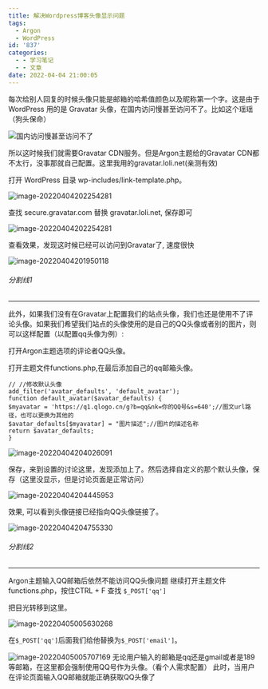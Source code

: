 ```yaml
---
title: 解决Wordpress博客头像显示问题
tags:
  - Argon
  - WordPress
id: '837'
categories:
  - - 学习笔记
  - - 文章
date: 2022-04-04 21:00:05
---
```


每次给别人回复的时候头像只能是邮箱的哈希值颜色以及昵称第一个字。这是由于WordPress 用的是 Gravatar 头像，在国内访问慢甚至访问不了。比如这个瑶瑶（狗头保命）

![国内访问慢甚至访问不了](https://redamancy9189.oss-cn-beijing.aliyuncs.com/%E4%B8%AA%E4%BA%BA%E5%9B%BE%E5%BA%8A/%E5%9B%BD%E5%86%85%E8%AE%BF%E9%97%AE%E6%85%A2%E7%94%9A%E8%87%B3%E8%AE%BF%E9%97%AE%E4%B8%8D%E4%BA%86%E3%80%82%E6%AF%94%E5%A6%82%E8%BF%99%E4%B8%AA%E7%91%B6%E7%91%B6%EF%BC%88%E7%8B%97%E5%A4%B4%E4%BF%9D%E5%91%BD%EF%BC%89.png)

所以这时候我们就需要Gravatar CDN服务。但是Argon主题给的Gravatar CDN都不太行，没事那就自己配置。这里我用的gravatar.loli.net(亲测有效)
<!-- more -->
打开 WordPress 目录 wp-includes/link-template.php。

![image-20220404202254281](https://redamancy9189.oss-cn-beijing.aliyuncs.com/%E4%B8%AA%E4%BA%BA%E5%9B%BE%E5%BA%8A/wp-includeslink-templatephp.png)

查找 secure.gravatar.com 替换 gravatar.loli.net, 保存即可

![image-20220404202254281](https://redamancy9189.oss-cn-beijing.aliyuncs.com/%E4%B8%AA%E4%BA%BA%E5%9B%BE%E5%BA%8A/%E6%9B%BF%E6%8D%A2%20gravatar.loli.net,%20%E4%BF%9D%E5%AD%98%E5%8D%B3%E5%8F%AF.png)

查看效果，发现这时候已经可以访问到Gravatar了, 速度很快

![image-20220404201950118](https://redamancy9189.oss-cn-beijing.aliyuncs.com/%E4%B8%AA%E4%BA%BA%E5%9B%BE%E5%BA%8A/GGGGGGGGGG.png)

###### 分割线1

* * *

此外，如果我们没有在Gravatar上配置我们的站点头像，我们也还是使用不了评论头像。如果我们希望我们站点的头像使用的是自己的QQ头像或者别的图片，则可以这样配置（以配置qq头像为例）:

打开Argon主题选项的评论者QQ头像。

打开主题文件functions.php,在最后添加自己的qq邮箱头像。

```
// //修改默认头像
add_filter('avatar_defaults', 'default_avatar');
function default_avatar($avatar_defaults) {
$myavatar = 'https://q1.qlogo.cn/g?b=qq&nk=你的QQ号&s=640';//图文url路径，也可以更换为其他的
$avatar_defaults[$myavatar] = "图片描述";//图片的描述名称
return $avatar_defaults;
}
```

![image-20220404204026091](https://redamancy9189.oss-cn-beijing.aliyuncs.com/%E4%B8%AA%E4%BA%BA%E5%9B%BE%E5%BA%8A/image-20220404204026091.png)

保存，来到设置的讨论这里，发现添加上了。然后选择自定义的那个默认头像，保存（这里没显示，但是讨论页面是正常访问）

![image-20220404204445953](https://redamancy9189.oss-cn-beijing.aliyuncs.com/%E4%B8%AA%E4%BA%BA%E5%9B%BE%E5%BA%8A/image-20220404204445953.png)

效果, 可以看到头像链接已经指向QQ头像链接了。

![image-20220404204755330](https://redamancy9189.oss-cn-beijing.aliyuncs.com/%E4%B8%AA%E4%BA%BA%E5%9B%BE%E5%BA%8A/image-20220404204755330.png)

###### 分割线2

* * *

Argon主题输入QQ邮箱后依然不能访问QQ头像问题 继续打开主题文件functions.php，按住CTRL + F 查找 `$_POST['qq']`

把目光转移到这里。

![image-20220405005630268](https://redamancy9189.oss-cn-beijing.aliyuncs.com/%E4%B8%AA%E4%BA%BA%E5%9B%BE%E5%BA%8A/image-20220405005630268.png)

在`$_POST['qq']`后面我们给他替换为`$_POST['email']`。

![image-20220405005707169](https://redamancy9189.oss-cn-beijing.aliyuncs.com/%E4%B8%AA%E4%BA%BA%E5%9B%BE%E5%BA%8A/image-20220405005707169.png) 无论用户输入的邮箱是qq还是gmail或者是189等邮箱，在这里都会强制使用QQ号作为头像。（看个人需求配置） 此时，当用户在评论页面输入QQ邮箱就能正确获取QQ头像了